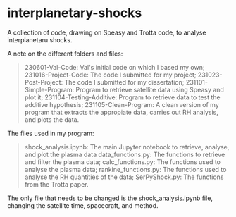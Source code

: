 # interplanetary-shocks
A collection of code, drawing on Speasy and Trotta code, to analyse interplanetaru shocks.

A note on the different folders and files:
> 230601-Val-Code: Val's initial code on which I based my own;
> 231016-Project-Code: The code I submitted for my project;
> 231023-Post-Project: The code I submitted for my dissertation;
> 231101-Simple-Program: Program to retrieve satellite data using Speasy and plot it;
> 231104-Testing-Additive: Program to retrieve data to test the additive hypothesis;
> 231105-Clean-Program: A clean version of my program that extracts the appropiate data, carries out RH analysis, and plots the data.

The files used in my program:
> shock_analysis.ipynb: The main Jupyter notebook to retrieve, analyse, and plot the plasma data
> data_functions.py: The functions to retrieve and filter the plasma data;
> calc_functions.py: The functions used to analyse the plasma data;
> rankine_functions.py: The functions used to analyse the RH quantities of the data;
> SerPyShock.py: The functions from the Trotta paper.

The only file that needs to be changed is the shock_analysis.ipynb file, changing the satellite time, spacecraft, and method.
